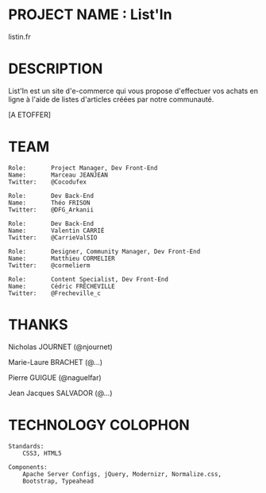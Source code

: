 # PROJECT NAME : List'In

listin.fr

# DESCRIPTION 

List'In est un site d'e-commerce qui vous propose d'effectuer vos achats en ligne à l'aide de listes d'articles créées par notre communauté.

[A ETOFFER]  


# TEAM

	Role:		Project Manager, Dev Front-End
	Name:		Marceau JEANJEAN
	Twitter:	@Cocodufex
    
	Role:		Dev Back-End
 	Name:		Théo FRISON
 	Twitter:	@DFG_Arkanii

 	Role:		Dev Back-End
 	Name:		Valentin CARRIÉ
 	Twitter:	@CarrieValSIO

 	Role:		Designer, Community Manager, Dev Front-End
 	Name:		Matthieu CORMELIER
 	Twitter:	@cormelierm

 	Role:		Content Specialist, Dev Front-End
 	Name:		Cédric FRÊCHEVILLE
 	Twitter:	@Frecheville_c

# THANKS

Nicholas JOURNET (@njournet)

Marie-Laure BRACHET (@...)

Pierre GUIGUE (@naguelfar)

Jean Jacques SALVADOR (@...)

# TECHNOLOGY COLOPHON

    Standards:
    	CSS3, HTML5

    Components:
    	Apache Server Configs, jQuery, Modernizr, Normalize.css,
    	Bootstrap, Typeahead
